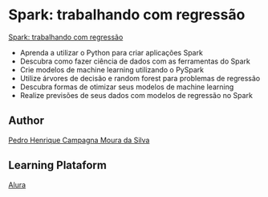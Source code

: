 # Spark: trabalhando com regressão

[Spark: trabalhando com regressão](https://cursos.alura.com.br/course/spark-trabalhando-regressao)
- Aprenda a utilizar o Python para criar aplicações Spark
- Descubra como fazer ciência de dados com as ferramentas do Spark
- Crie modelos de machine learning utilizando o PySpark
- Utilize árvores de decisão e random forest para problemas de regressão
- Descubra formas de otimizar seus modelos de machine learning
- Realize previsões de seus dados com modelos de regressão no Spark

## Author
[Pedro Henrique Campagna Moura da Silva](https://www.linkedin.com/in/pedrohcmds/)

## Learning Plataform
[Alura](https://www.alura.com.br/)
